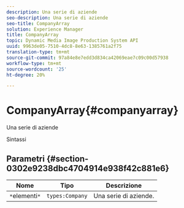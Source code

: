 ```yaml
---
description: Una serie di aziende
seo-description: Una serie di aziende
seo-title: CompanyArray
solution: Experience Manager
title: CompanyArray
topic: Dynamic Media Image Production System API
uuid: 9963de05-7510-4dc8-8e63-1385761a2f75
translation-type: tm+mt
source-git-commit: 97a84e8e7edd3d834ca42069eae7c09c00d57938
workflow-type: tm+mt
source-wordcount: '25'
ht-degree: 20%

---
```



# CompanyArray{#companyarray}

Una serie di aziende

Sintassi

## Parametri {#section-0302e9238dbc4704914e938f42c881e6}

| Nome | Tipo | Descrizione |
|---|---|---|
| `*`elementi`*` | `types:Company` | Una serie di aziende. |


